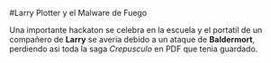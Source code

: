 #Larry Plotter y el Malware de Fuego

Una importante hackaton se celebra en la escuela y el portatil de un compañero de **Larry**
se averia debido a un ataque de **Baldermort**, perdiendo asi toda la saga *Crepusculo*
en PDF que tenia guardado.

